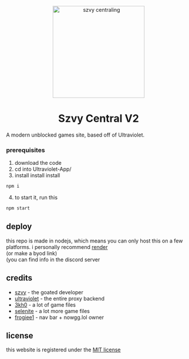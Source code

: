 <p align="center">
  <img src="https://files.catbox.moe/vl5cij.png" alt="szvy centraling" width="250">
</p>

<h1 align="center">Szvy Central V2</h1>


A modern unblocked games site, based off of Ultraviolet.


### prerequisites


1. download the code
2. cd into Ultraviolet-App/
3. install install install

```bash
npm i
```
4. to start it, run this

```bash
npm start
```
## deploy

this repo is made in nodejs, which means you can only host this on a few platforms. i personally recommend [render](https://render.com/deploy?repo=https://github.com/szvy/central) <br>
(or make a byod link) <br>
(you can find info in the discord server

## credits

* [szvy](https://github.com/szvy) - the goated developer
* [ultraviolet](https://github.com/titaniumnetwork-dev/Ultraviolet) - the entire proxy backend
* [3kh0](https://github.com/3kh0) - a lot of game files
* [selenite](https://gitlab.com/skysthelimit.dev/selenite) - a lot more game files
* [frogiee1](https://frogiee.one) - nav bar + nowgg.lol owner

## license
this website is registered under the [MIT license](LICENSE)

